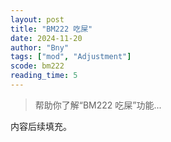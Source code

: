 ```yaml
---
layout: post
title: "BM222 吃屎"
date: 2024-11-20
author: "Bny"
tags: ["mod", "Adjustment"]
scode: bm222
reading_time: 5
---
```


> 帮助你了解“BM222 吃屎”功能...

内容后续填充。

